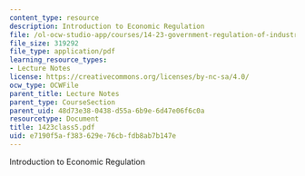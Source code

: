 ```yaml
---
content_type: resource
description: Introduction to Economic Regulation
file: /ol-ocw-studio-app/courses/14-23-government-regulation-of-industry-spring-2003/e7190f5af383629e76cbfdb8ab7b147e_1423class5.pdf
file_size: 319292
file_type: application/pdf
learning_resource_types:
- Lecture Notes
license: https://creativecommons.org/licenses/by-nc-sa/4.0/
ocw_type: OCWFile
parent_title: Lecture Notes
parent_type: CourseSection
parent_uid: 48d73e38-0438-d55a-6b9e-6d47e06f6c0a
resourcetype: Document
title: 1423class5.pdf
uid: e7190f5a-f383-629e-76cb-fdb8ab7b147e
---
```

Introduction to Economic Regulation